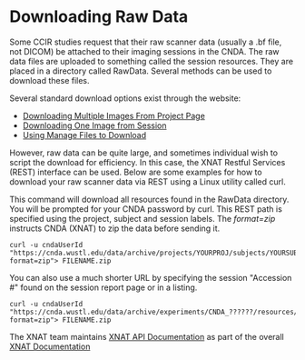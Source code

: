 # Downloading Raw Data

Some CCIR studies request that their raw scanner data (usually a .bf file, not DICOM) be attached to their imaging sessions in the CNDA. The raw data files are uploaded to something called the session resources. They are placed in a directory called RawData. Several methods can be used to download these files.

Several standard download options exist through the website:

 - [Downloading Multiple Images From Project Page](../CNDA_User_Guide_and_Tutorials/Downloading_Data/Downloading_Multiple_Images_From_Project_Page.md)
 - [Downloading One Image from Session](../CNDA_User_Guide_and_Tutorials/Downloading_Data/Downloading_One_Image_From_Session.md)
 - [Using Manage Files to Download](../CNDA_User_Guide_and_Tutorials/Downloading_Data/Using_Manage_Files_to_Download.md)

However, raw data can be quite large, and sometimes individual wish to script the download for efficiency. In this case, the XNAT Restful Services (REST) interface can be used. Below are some examples for how to download your raw scanner data via REST using a Linux utility called curl.

This command will download all resources found in the RawData directory. You will be prompted for your CNDA password by curl. This REST path is specified using the project, subject and session labels. The *format=zip* instructs CNDA (XNAT) to zip the data before sending it.


    curl -u cndaUserId "https://cnda.wustl.edu/data/archive/projects/YOURPROJ/subjects/YOURSUBJ/experiments/YOURSESSION/resources/RawData/files/*?format=zip"> FILENAME.zip

You can also use a much shorter URL by specifying the session "Accession #" found on the session report page or in a listing.

    curl -u cndaUserId "https://cnda.wustl.edu/data/archive/experiments/CNDA_??????/resources/RawData/files/*?format=zip"> FILENAME.zip

The XNAT team maintains [XNAT API Documentation](https://wiki.xnat.org/xnat-api) as part of the overall [XNAT Documentation](https://wiki.xnat.org/documentation)
